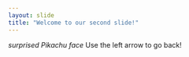 ```yaml
---
layout: slide
title: "Welcome to our second slide!"
---
```

*surprised Pikachu face*
Use the left arrow to go back!
